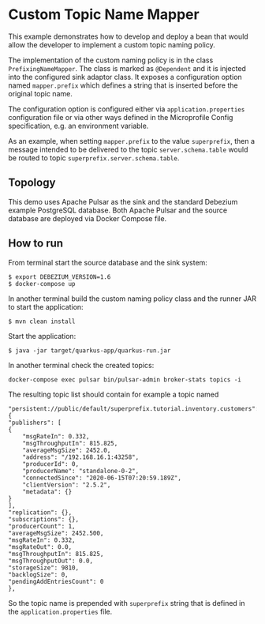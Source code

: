 # Custom Topic Name Mapper

This example demonstrates how to develop and deploy a bean that would allow the developer to implement a custom topic naming policy.

The implementation of the custom naming policy is in the class `PrefixingNameMapper`.
The class is marked as `@Dependent` and it is injected into the configured sink adaptor class.
It exposes a configuration option named `mapper.prefix` which defines a string that is inserted before the original topic name.

The configuration option is configured either via `application.properties` configuration file or via other ways defined in the Microprofile Config specification, e.g. an environment variable.

As an example, when setting `mapper.prefix` to the value `superprefix`, then a message intended to be delivered to the topic `server.schema.table` would be routed to topic `superprefix.server.schema.table`.


## Topology

This demo uses Apache Pulsar as the sink and the standard Debezium example PostgreSQL database.
Both Apache Pulsar and the source database are deployed via Docker Compose file.


## How to run

From terminal start the source database and the sink system:

```
$ export DEBEZIUM_VERSION=1.6
$ docker-compose up
```

In another terminal build the custom naming policy class and the runner JAR to start the application:

```
$ mvn clean install
```

Start the application:

```
$ java -jar target/quarkus-app/quarkus-run.jar
```

In another terminal check the created topics:

```
docker-compose exec pulsar bin/pulsar-admin broker-stats topics -i
```

The resulting topic list should contain for example a topic named

```
"persistent://public/default/superprefix.tutorial.inventory.customers": {
"publishers": [
{
    "msgRateIn": 0.332,
    "msgThroughputIn": 815.825,
    "averageMsgSize": 2452.0,
    "address": "/192.168.16.1:43258",
    "producerId": 0,
    "producerName": "standalone-0-2",
    "connectedSince": "2020-06-15T07:20:59.189Z",
    "clientVersion": "2.5.2",
    "metadata": {}
}
],
"replication": {},
"subscriptions": {},
"producerCount": 1,
"averageMsgSize": 2452.500,
"msgRateIn": 0.332,
"msgRateOut": 0.0,
"msgThroughputIn": 815.825,
"msgThroughputOut": 0.0,
"storageSize": 9810,
"backlogSize": 0,
"pendingAddEntriesCount": 0
},
```

So the topic name is prepended with `superprefix` string that is defined in the `application.properties` file.
